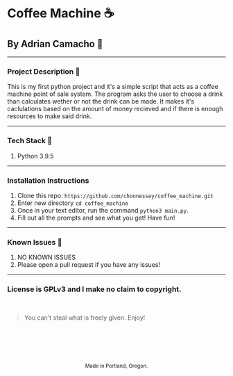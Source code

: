 # Coffee Machine :coffee:
## By Adrian Camacho :electric_plug:

---

### Project Description :pencil:

This is my first python project and it's a simple script that acts as a coffee machine point of sale system. The program asks the user to choose a drink than calculates wether or not the drink can be made. It makes it's caclulations based on the amount of money recieved and if there is enough resources to make said drink.


---
### Tech Stack :floppy_disk:
1. Python 3.9.5
---
### Installation Instructions
1. Clone this repo: `https://github.com/chonnessey/coffee_machine.git`
2. Enter new directory `cd coffee_machine`
3. Once in your text editor, run the command `python3 main.py`.
4. Fill out all the prompts and see what you get! Have fun!
---
### Known Issues :bug:
1. NO KNOWN ISSUES
2. Please open a pull request if you have any issues!
---
### License is GPLv3 and I make no claim to copyright. 
<br />

> You can't steal what is freely given. Enjoy!

<br />
<br />
<br />
<br />
<p align="center">
  <small>Made in Portland, Oregon. </small>
</p>